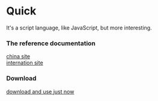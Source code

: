 # Quick
It's a script language, like JavaScript, but more interesting.

### The reference documentation
[china site](https://www.chenlh.cn/qk-doc/)  
[internation site](https://www.chenlh.cn/qk-doc/)

### Download
[download and use just now](https://gitee.com/qk-x/qk-bin)

